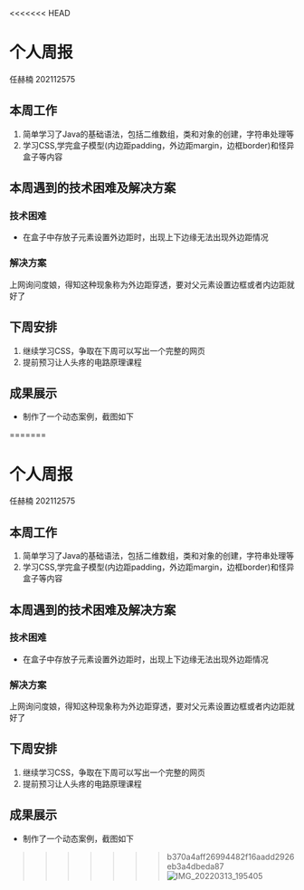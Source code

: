 <<<<<<< HEAD
# 个人周报

任赫楠 202112575

## 本周工作

1. 简单学习了Java的基础语法，包括二维数组，类和对象的创建，字符串处理等
2. 学习CSS,学完盒子模型(内边距padding，外边距margin，边框border)和怪异盒子等内容

## 本周遇到的技术困难及解决方案

### 技术困难

* 在盒子中存放子元素设置外边距时，出现上下边缘无法出现外边距情况

### 解决方案

上网询问度娘，得知这种现象称为外边距穿透，要对父元素设置边框或者内边距就好了

## 下周安排

1. 继续学习CSS，争取在下周可以写出一个完整的网页
2. 提前预习让人头疼的电路原理课程

## 成果展示

* 制作了一个动态案例，截图如下



=======
# 个人周报

任赫楠 202112575

## 本周工作

1. 简单学习了Java的基础语法，包括二维数组，类和对象的创建，字符串处理等
2. 学习CSS,学完盒子模型(内边距padding，外边距margin，边框border)和怪异盒子等内容

## 本周遇到的技术困难及解决方案

### 技术困难

* 在盒子中存放子元素设置外边距时，出现上下边缘无法出现外边距情况

### 解决方案

上网询问度娘，得知这种现象称为外边距穿透，要对父元素设置边框或者内边距就好了

## 下周安排

1. 继续学习CSS，争取在下周可以写出一个完整的网页
2. 提前预习让人头疼的电路原理课程

## 成果展示

* 制作了一个动态案例，截图如下



>>>>>>> b370a4aff26994482f16aadd2926eb3a4dbeda87
![IMG_20220313_195405](img/IMG_20220313_195405.png)